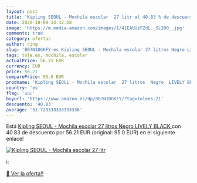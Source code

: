 ```yaml
---
layout: post
title: 'Kipling SEOUL - Mochila escolar  27 litr al 40.83 % de descuento'
date: 2020-10-08 14:32:18
image: 'https://m.media-amazon.com/images/I/41EAUUzFZdL._SL200_.jpg'
comments: true
category: ofertas
author: ring
slug: 'B07N1DGKFY-es Kipling SEOUL - Mochila escolar 27 litros Negro LIVELY BLACK'
tags: tole.es, mochila, escolar
actualPrice: 56.21 EUR
currency: EUR
price: 56.21
comparePrice: 95.0 EUR
prodname: 'Kipling SEOUL - Mochila escolar  27 litros  Negro  LIVELY BLACK '
country: 'es'
flag: '🇪🇸'
buyurl: 'https://www.amazon.es/dp/B07N1DGKFY/?tag=tolees-21'
descuento: '40.83'
average: '51.723333333333336'
---
```


Está [Kipling SEOUL - Mochila escolar  27 litros  Negro  LIVELY BLACK ](https://www.amazon.es/dp/B07N1DGKFY/?tag=tolees-21) con 40.83 de descuento por 56.21 EUR (original: 95.0 EUR) en el siguiente enlace!

[![Kipling SEOUL - Mochila escolar  27 litr](https://m.media-amazon.com/images/I/41EAUUzFZdL._SL200_.jpg)](https://www.amazon.es/dp/B07N1DGKFY/?tag=tolees-21)

ℹ️:


[🛒 Ver la oferta!!](https://www.amazon.es/dp/B07N1DGKFY/?tag=tolees-21)
